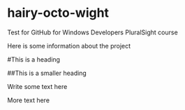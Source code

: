 # hairy-octo-wight
Test for GitHub for Windows Developers PluralSight course

Here is some information about the project

#This is a heading

##This is a smaller heading

Write some text here

More text here
